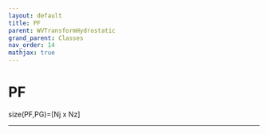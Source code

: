 ```yaml
---
layout: default
title: PF
parent: WVTransformHydrostatic
grand_parent: Classes
nav_order: 14
mathjax: true
---
```


#  PF

size(PF,PG)=[Nj x Nz]


---

